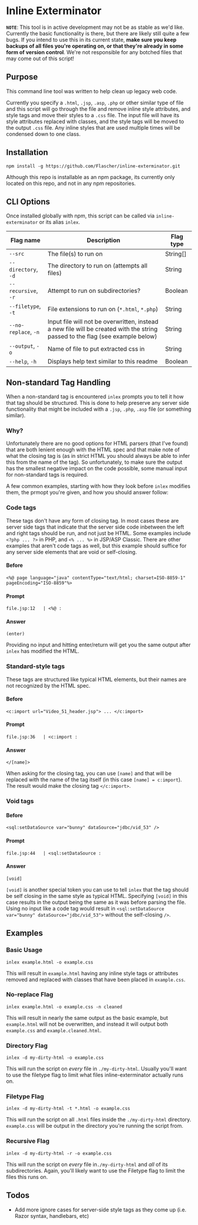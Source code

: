 # Inline Exterminator

**`NOTE`**: This tool is in active development may not be as stable as we'd like.
Currently the basic functionality is there, but there are likely still quite a few bugs.
If you intend to use this in its current state, **make sure you keep backups of all files you're
operating on, or that they're already in some form of version control**. We're not responsible for
any botched files that may come out of this script!

## Purpose

This command line tool was written to help clean up legacy web code.

Currently you specify a `.html`, `.jsp`, `.asp`, `.php` or other similar type of file and this script
will go through the file and remove inline style attributes, and style tags and move their styles
to a `.css` file. The input file will have its style attributes replaced with classes, and the style
tags will be moved to the output `.css` file. Any inline styles that are used multiple times will be
condensed down to one class.

## Installation

`npm install -g https://github.com/Flascher/inline-exterminator.git`

Although this repo is installable as an npm package, its currently only located on this repo, and not
in any npm repositories.

## CLI Options

Once installed globally with npm, this script can be called via `inline-exterminator` or its alias
`inlex`.

| Flag name           | Description                                  | Flag type   |
|---------------------|----------------------------------------------|-------------|
| `--src`             | The file(s) to run on                        | String[]    |
| `--directory`, `-d` | The directory to run on (attempts all files) | String      |
| `--recursive`, `-r` | Attempt to run on subdirectories?            | Boolean     |
| `--filetype`, `-t`  | File extensions to run on (`*.html`, `*.php`)| String      |
| `--no-replace`, `-n`| Input file will not be overwritten, instead a new file will be created with the string passed to the flag (see example below) | String |
| `--output`, `-o`    | Name of file to put extracted css in         | String      |
| `--help`, `-h`      | Displays help text similar to this readme    | Boolean     |

## Non-standard Tag Handling

When a non-standard tag is encountered `inlex` prompts you to tell it how that tag should be structured.
This is done to help preserve any server side functionality that might be included with a `.jsp`,
`.php`, `.asp` file (or something similar).

### Why?

Unfortunately there are no good options for HTML parsers (that I've found) that are both lenient
enough with the HTML spec and that make note of what the closing tag is (as in strict HTML you should
always be able to infer this from the name of the tag). So unfortunately, to make sure the output 
has the smallest negative impact on the code possible, some manual input for non-standard tags is
required.

A few common examples, starting with how they look before `inlex` modifies them, the prmopt you're given,
and how you should answer follow:

### Code tags

These tags don't have any form of closing tag. In most cases these are server side tags that indicate
that the server side code inbetween the left and right tags should be run, and not just be HTML. Some
examples include `<?php ... ?>` in PHP, and `<% ... %>` in JSP/ASP Classic. There are other examples
that aren't code tags as well, but this example should suffice for any server side elements that are
void or self-closing.

#### Before

`<%@ page language="java" contentType="text/html; charset=ISO-8859-1" pageEncoding="ISO-8859"%>`

#### Prompt

`file.jsp:12   | <%@ : `

#### Answer

`(enter)`

Providing no input and hitting enter/return will get you the same output after `inlex` has modified
the HTML.

### Standard-style tags

These tags are structured like typical HTML elements, but their names are not recognized by the HTML
spec.

#### Before

`<c:import url="Video_51_header.jsp"> ... </c:import>`

#### Prompt

`file.jsp:36   | <c:import : `

#### Answer

`</[name]>`

When asking for the closing tag, you can use `[name]` and that will be replaced with the name of the
tag itself (in this case `[name] = c:import`). The result would make the closing tag `</c:import>`.

### Void tags

#### Before

`<sql:setDataSource var="bunny" dataSource="jdbc/vid_53" />`

#### Prompt

`file.jsp:44   | <sql:setDataSource : `

#### Answer

`[void]`

`[void]` is another special token you can use to tell `inlex` that the tag should be self closing
in the same style as typical HTML. Specifying `[void]` in this case results in the output being
the same as it was before parsing the file. Using no input like a code tag would result in
`<sql:setDataSource var="bunny" dataSource="jdbc/vid_53">` without the self-closing `/>`.

## Examples

### Basic Usage

`inlex example.html -o example.css`

This will result in `example.html` having any inline style tags or attributes removed and replaced
with classes that have been placed in `example.css`.

### No-replace Flag

`inlex example.html -o example.css -n cleaned`

This will result in nearly the same output as the basic example, but `example.html` will not be
overwritten, and instead it will output both `example.css` and `example.cleaned.html`.

### Directory Flag

`inlex -d my-dirty-html -o example.css`

This will run the script on *every* file in `./my-dirty-html`. Usually you'll want to use the filetype
flag to limit what files inline-exterminator actually runs on.

### Filetype Flag

`inlex -d my-dirty-html -t *.html -o example.css`

This will run the script on all `.html` files inside the `./my-dirty-html` directory. `example.css`
will be output in the directory you're running the script from.

### Recursive Flag

`inlex -d my-dirty-html -r -o example.css`

This will run the script on *every* file in`./my-dirty-html` and *all* of its subdirectories. Again,
you'll likely want to use the Filetype flag to limit the files this runs on.

## Todos

* Add more ignore cases for server-side style tags as they come up (i.e. Razor syntax, handlebars, etc)
